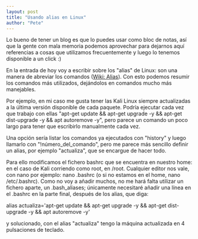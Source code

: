 ```yaml
---
layout: post
title: "Usando alias en Linux"
author: "Pete"
---
```


Lo bueno de tener un blog es que lo puedes usar como bloc de notas, así que la gente con mala memoria podemos aprovechar para dejarnos aquí referencias a cosas que utilizamos frecuentemente y luego lo tenemos disponible a un click :)

En la entrada de hoy voy a escribir sobre los "alias" de Linux: son una manera de abreviar los comandos ([Wiki: Alias](https://es.wikipedia.org/wiki/Alias_(Unix))). Con esto podemos resumir los comandos más utilizados, dejándolos en comandos mucho más manejables.

Por ejemplo, en mi caso me gusta tener las Kali Linux siempre actualizadas a la última versión disponible de cada paquete. Podría ejecutar cada vez que trabajo con ellas "apt-get update && apt-get upgrade -y && apt-get dist-upgrade -y && apt autoremove -y", pero parece un comando un poco largo para tener que escribirlo manualmente cada vez.

Una opción sería listar los comandos ya ejecutados con "history" y luego llamarlo con "!número_del_comando", pero me parece más sencillo definir un alias, por ejemplo "actualiza", que se encargue de hacer todo.

Para ello modificamos el fichero bashrc que se encuentra en nuestro home: en el caso de Kali corriendo como root, en /root. Cualquier editor nos vale, con nano por ejemplo: nano .bashrc (o si no estamos en el home, nano /etc/.bashrc). Como no voy a añadir muchos, no me hará falta utilizar un fichero aparte, un .bash_aliases; únicamente necesitaré añadir una línea en el .bashrc en la parte final, después de los alias, que diga:

alias actualiza='apt-get update && apt-get upgrade -y && apt-get dist-upgrade -y && apt autoremove -y'

y solucionado, con el alias "actualiza" tengo la máquina actualizada en 4 pulsaciones de teclado. 

